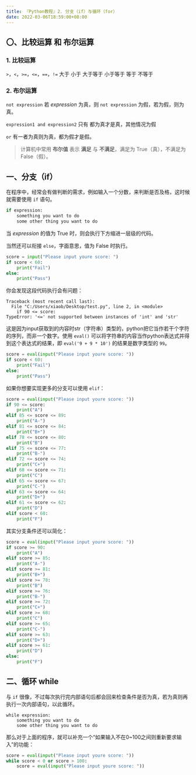 ```yaml
---
title: 『Python教程』2. 分支（if）与循环（for）
date: 2022-03-06T18:59:00+08:00
---
```


## 〇、比较运算 和 布尔运算

### 1. 比较运算

`>`，`<`，`>=`，`<=`，`==`，`!=`  大于 小于 大于等于 小于等于 等于 不等于

### 2. 布尔运算

`not expression` 若 *expression* 为真，则 `not expression` 为假，若为假，则为真。

`expression1 and expression2` 只有 都为真才是真，其他情况为假

`or` 有一者为真则为真，都为假才是假。

> 计算机中常用 **布尔值** 表示 **满足** 与 **不满足**，满足为 True（真），不满足为 False（假）。

## 一、分支（if）

在程序中，经常会有做判断的需求，例如输入一个分数，来判断是否及格，这时候就需要使用 `if` 语句。

```python
if expression:
    something you want to do
    some other thing you want to do
```

当 *expression* 的值为 True 时，则会执行下方缩进一层级的代码。

当然还可以衔接 `else`，字面意思，值为 False 时执行。

```python
score = input("Please input youre score: ")
if score < 60:
    print("Fail")
else:
    print("Pass")
```

你会发现这段代码执行会有问题：

```
Traceback (most recent call last):
  File "C:/Users/xiaob/Desktop/test.py", line 2, in <module>
    if 90 <= score:
TypeError: '<=' not supported between instances of 'int' and 'str'
```

这是因为input获取到的内容时str（字符串）类型的，python把它当作若干个字符的序列，而非一个数字。使用 `eval()` 可以将字符串的内容当作python表达式并得到这个表达式的结果，即 `eval('9 + 9 * 10')` 的结果是数字类型的 `99`。

```python
score = eval(input("Please input youre score: "))
if score < 60:
    print("Fail")
else:
    print("Pass")
```



如果你想要实现更多的分支可以使用 `elif`：

```python
score = eval(input("Please input youre score: "))
if 90 <= score:
    print("A")
elif 85 <= score <= 89:
    print("A-")
elif 81 <= score <= 84:
    print("B+")
elif 78 <= score <= 80:
    print("B")
elif 75 <= score <= 77:
    print("B-")
elif 72 <= score <= 74:
    print("C+")
elif 68 <= score <= 71:
    print("C")
elif 65 <= score <= 67:
    print("C-")
elif 63 <= score <= 64:
    print("D+")
elif 61 <= score <= 62:
    print("D")
elif score < 60:
    print("F")
```

其实分支条件还可以简化：

```python
score = eval(input("Please input youre score: "))
if score >= 90:
    print("A")
elif score >= 85:
    print("A-")
elif score >= 81:
    print("B+")
elif score >= 78:
    print("B")
elif score >= 76:
    print("B-")
elif score >= 72:
    print("C+")
elif score >= 68:
    print("C")
elif score >= 65:
    print("C-")
elif score >= 63:
    print("D+")
elif score >= 61:
    print("D")
else:
    print("F")
```

## 二、循环 while

与 `if` 很像，不过每次执行完内部语句后都会回来检查条件是否为真，若为真则再执行一次内部语句，以此循环。

```
while expression:
    something you want to do
    some other thing you want to do
```

那么对于上面的程序，就可以补充一个“如果输入不在0~100之间则重新要求输入”的功能：

```python
score = eval(input("Please input youre score: "))
while score < 0 or score > 100:
    score = eval(input("Please input youre score: "))
```

